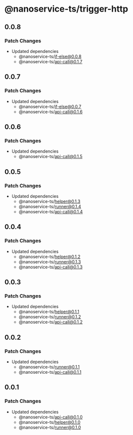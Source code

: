 # @nanoservice-ts/trigger-http

## 0.0.8

### Patch Changes

- Updated dependencies
  - @nanoservice-ts/if-else@0.0.8
  - @nanoservice-ts/api-call@0.1.7

## 0.0.7

### Patch Changes

- Updated dependencies
  - @nanoservice-ts/if-else@0.0.7
  - @nanoservice-ts/api-call@0.1.6

## 0.0.6

### Patch Changes

- Updated dependencies
  - @nanoservice-ts/api-call@0.1.5

## 0.0.5

### Patch Changes

- Updated dependencies
  - @nanoservice-ts/helper@0.1.3
  - @nanoservice-ts/runner@0.1.4
  - @nanoservice-ts/api-call@0.1.4

## 0.0.4

### Patch Changes

- Updated dependencies
  - @nanoservice-ts/helper@0.1.2
  - @nanoservice-ts/runner@0.1.3
  - @nanoservice-ts/api-call@0.1.3

## 0.0.3

### Patch Changes

- Updated dependencies
  - @nanoservice-ts/helper@0.1.1
  - @nanoservice-ts/runner@0.1.2
  - @nanoservice-ts/api-call@0.1.2

## 0.0.2

### Patch Changes

- Updated dependencies
  - @nanoservice-ts/runner@0.1.1
  - @nanoservice-ts/api-call@0.1.1

## 0.0.1

### Patch Changes

- Updated dependencies
  - @nanoservice-ts/api-call@0.1.0
  - @nanoservice-ts/helper@0.1.0
  - @nanoservice-ts/runner@0.1.0
